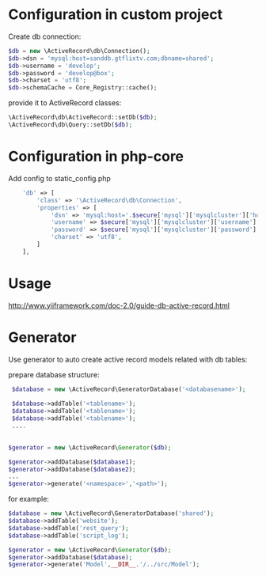 Configuration in custom project
=

Create db connection:
```php
$db = new \ActiveRecord\db\Connection();
$db->dsn = 'mysql:host=sanddb.gtflixtv.com;dbname=shared';
$db->username = 'develop';
$db->password = 'develop@box';
$db->charset = 'utf8';
$db->schemaCache = Core_Registry::cache();
```

provide it to ActiveRecord classes:
```php
\ActiveRecord\db\ActiveRecord::setDb($db);
\ActiveRecord\db\Query::setDb($db);
```
Configuration in php-core
=

Add config to static_config.php
```php
    'db' => [
        'class' => '\ActiveRecord\db\Connection',
        'properties' => [
            'dsn' => 'mysql:host='.$secure['mysql']['mysqlcluster']['hostname'].';dbname=shared',
            'username' => $secure['mysql']['mysqlcluster']['username'],
            'password' => $secure['mysql']['mysqlcluster']['password'],
            'charset' => 'utf8',
        ]
    ],
```

Usage
=

http://www.yiiframework.com/doc-2.0/guide-db-active-record.html

Generator
=

Use generator to auto create active record models related with db tables:
 
prepare database structure:
```php
 $database = new \ActiveRecord\GeneratorDatabase('<databasename>');
 
 $database->addTable('<tablename>');
 $database->addTable('<tablename>');
 $database->addTable('<tablename>');
 ....
 
``` 
```php
$generator = new \ActiveRecord\Generator($db);

$generator->addDatabase($database1);
$generator->addDatabase($database2);
...
$generator->generate('<namespace>','<path>');
```
for example:

```php
$database = new \ActiveRecord\GeneratorDatabase('shared');
$database->addTable('website');
$database->addTable('rest_query');
$database->addTable('script_log');

$generator = new \ActiveRecord\Generator($db);
$generator->addDatabase($database);
$generator->generate('Model',__DIR__.'/../src/Model');
```